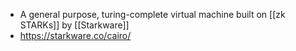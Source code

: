- A general purpose, turing-complete virtual machine built on [[zk STARKs]] by [[Starkware]]
- https://starkware.co/cairo/
